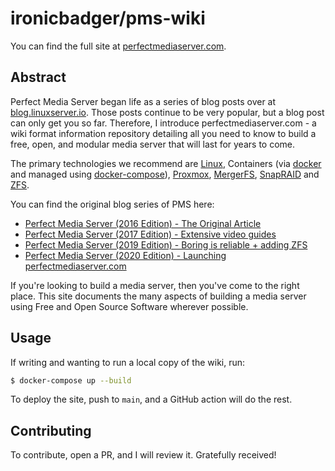# ironicbadger/pms-wiki

You can find the full site at [perfectmediaserver.com](https://perfectmediaserver.com).

## Abstract

Perfect Media Server began life as a series of blog posts over at [blog.linuxserver.io](https://blog.linuxserver.io/tag/perfectmediaserver/). Those posts continue to be very popular, but a blog post can only get you so far. Therefore, I introduce perfectmediaserver.com - a wiki format information repository detailing all you need to know to build a free, open, and modular media server that will last for years to come.

The primary technologies we recommend are [Linux](https://www.linux.org/), Containers (via [docker](https://www.docker.com/) and managed using [docker-compose](https://docs.docker.com/compose/)), [Proxmox](https://www.proxmox.com/en/), [MergerFS](https://github.com/trapexit/mergerfs/), [SnapRAID](http://www.snapraid.it/) and [ZFS](https://zfsonlinux.org/).

You can find the original blog series of PMS here:

- [Perfect Media Server (2016 Edition) - The Original Article](https://blog.linuxserver.io/2016/02/02/the-perfect-media-server-2016/)
- [Perfect Media Server (2017 Edition) - Extensive video guides](https://blog.linuxserver.io/2017/06/24/the-perfect-media-server-2017/)
- [Perfect Media Server (2019 Edition) - Boring is reliable + adding ZFS](https://blog.linuxserver.io/2019/07/16/perfect-media-server-2019/)
- [Perfect Media Server (2020 Edition) - Launching perfectmediaserver.com](https://blog.ktz.me/the-perfect-media-server-2020-edition/)

If you're looking to build a media server, then you've come to the right place. This site documents the many aspects of building a media server using Free and Open Source Software wherever possible. 

## Usage

If writing and wanting to run a local copy of the wiki, run:

```bash
$ docker-compose up --build
```

To deploy the site, push to `main`, and a GitHub action will do the rest.

## Contributing

To contribute, open a PR, and I will review it. Gratefully received!
